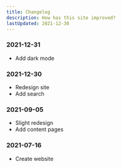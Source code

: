 ```yaml
---
title: Changelog
description: How has this site improved?
lastUpdated: 2021-12-30
---
```


### 2021-12-31

- Add dark mode

### 2021-12-30

- Redesign site
- Add search

### 2021-09-05

- Slight redesign
- Add content pages

### 2021-07-16

- Create website
